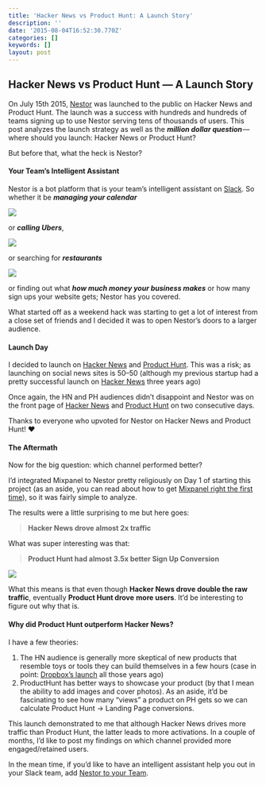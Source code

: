 ```yaml
---
title: 'Hacker News vs Product Hunt: A Launch Story'
description: ''
date: '2015-08-04T16:52:30.770Z'
categories: []
keywords: []
layout: post
---
```


## Hacker News vs Product Hunt &mdash; A Launch Story

On July 15th 2015, [Nestor](https://asknestor.me) was launched to the public on Hacker News and Product Hunt. The launch was a success with hundreds and hundreds of teams signing up to use Nestor serving tens of thousands of users. This post analyzes the launch strategy as well as the **_million dollar question_** — where should you launch: Hacker News or Product Hunt?

But before that, what the heck is Nestor?

#### Your Team’s Intelligent Assistant

Nestor is a bot platform that is your team’s intelligent assistant on [Slack](https://slack.com). So whether it be **_managing your calendar_**

![](https://cdn-images-1.medium.com/max/800/1*AKTZ5EGGUMI0DMsCeIZ45w.png)

or **_calling Ubers_**,

![](https://cdn-images-1.medium.com/max/800/1*W_c_pcGR9W7SQJSMfVr9hw.png)

or searching for **_restaurants_**

![](https://cdn-images-1.medium.com/max/800/1*IiVkoQJJIiprMTu5x1aYRA.png)

or finding out what **_how much money your business makes_** or how many sign ups your website gets; Nestor has you covered.

What started off as a weekend hack was starting to get a lot of interest from a close set of friends and I decided it was to open Nestor’s doors to a larger audience.

#### Launch Day

I decided to launch on [Hacker News](https://news.ycombinator.com) and [Product Hunt](https://producthunt.com). This was a risk; as launching on social news sites is 50–50 (although my previous startup had a pretty successful launch on [Hacker News](https://news.ycombinator.com/item?id=4137820) three years ago)

Once again, the HN and PH audiences didn’t disappoint and Nestor was on the front page of [Hacker News](https://news.ycombinator.com/item?id=9892515) and [Product Hunt](http://www.producthunt.com/tech/nestor) on two consecutive days.

Thanks to everyone who upvoted for Nestor on Hacker News and Product Hunt! ❤

#### The Aftermath

Now for the big question: which channel performed better?

I’d integrated Mixpanel to Nestor pretty religiously on Day 1 of starting this project (as an aside, you can read about how to get [Mixpanel right the first time](https://medium.com/@iamclovin/ten-ways-to-get-mixpanel-right-the-first-time-717c87ca041)), so it was fairly simple to analyze.

The results were a little surprising to me but here goes:

> **Hacker News drove almost 2x traffic**

What was super interesting was that:

> **Product Hunt had almost 3.5x better Sign Up Conversion**

![](https://cdn-images-1.medium.com/max/800/1*0jCjpGX8vP1a5HzEOpQHBQ.png)

What this means is that even though **Hacker News drove double the raw traffic**, eventually **Product Hunt drove** **more users**. It’d be interesting to figure out why that is.

#### Why did Product Hunt outperform Hacker News?

I have a few theories:

1.  The HN audience is generally more skeptical of new products that resemble toys or tools they can build themselves in a few hours (case in point: [Dropbox’s launch](https://news.ycombinator.com/item?id=8863) all those years ago)
2.  ProductHunt has better ways to showcase your product (by that I mean the ability to add images and cover photos). As an aside, it’d be fascinating to see how many “views” a product on PH gets so we can calculate Product Hunt -> Landing Page conversions.

This launch demonstrated to me that although Hacker News drives more traffic than Product Hunt, the latter leads to more activations. In a couple of months, I’d like to post my findings on which channel provided more engaged/retained users.

In the mean time, if you’d like to have an intelligent assistant help you out in your Slack team, add [Nestor to your Team](https://asknestor.me/join/medium).
